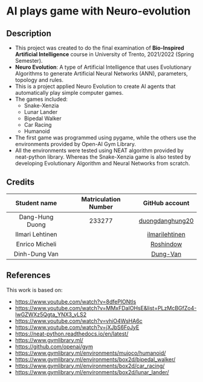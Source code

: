 # AI plays game with Neuro-evolution

## Description
* This project was created to do the final examination of __Bio-Inspired Artificial Intelligence__ course in University of Trento, 2021/2022 (Spring Semester).
* __Neuro Evolution__: A type of Artificial Intelligence that uses Evolutionary Algorithms to generate Artificial Neural Networks (ANN), parameters, topology and rules.
* This is a project applied Neuro Evolution to create AI agents that automatically play simple computer games.
* The games included:
    * Snake-Xenzia
    * Lunar Lander
    * Bipedal Walker
    * Car Racing
    * Humanoid
* The first game was programmed using pygame, while the others use the environments provided by Open-AI Gym Library.
* All the environments were tested using NEAT algorithm provided by neat-python library. Whereas the Snake-Xenzia game is also tested by developing Evolutionary Algorithm and Neural Networks from scratch.

## Credits
| Student name       | Matriculation Number    | GitHub account                                      |
| :-----------------:|:-------------:|:---------------------------------------------------:|
| Dang-Hung Duong   | 233277      |[duongdanghung20](https://github.com/duongdanghung20)|
| Ilmari Lehtinen     |      |[ilmarilehtinen](https://github.com/ilmarilehtinen)                  | 
| Enrico Micheli  |     |[Roshindow](https://github.com/Roshindow)                  | 
| Dinh-Dung Van    |      |[Dung-Van](https://github.com/Dung-Van)                | 


## References
This work is based on:
* https://www.youtube.com/watch?v=8dfePlONtls
* https://www.youtube.com/watch?v=MMxFDaIOHsE&list=PLzMcBGfZo4-lwGZWXz5Qgta_YNX3_vLS2
* https://www.youtube.com/watch?v=vhiO4WsHA6c
* https://www.youtube.com/watch?v=jXJbS6FoJyE
* https://neat-python.readthedocs.io/en/latest/
* https://www.gymlibrary.ml/
* https://github.com/openai/gym
* https://www.gymlibrary.ml/environments/mujoco/humanoid/
* https://www.gymlibrary.ml/environments/box2d/bipedal_walker/
* https://www.gymlibrary.ml/environments/box2d/car_racing/
* https://www.gymlibrary.ml/environments/box2d/lunar_lander/


